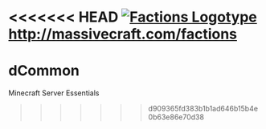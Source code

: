 <<<<<<< HEAD
<a href="http://massivecraft.com/factions">
![Factions Logotype](https://raw.github.com/MassiveCraft/Factions/master/media/logo300.png)<br>
<b>http://massivecraft.com/factions</b></a>
=======
dCommon
=======

Minecraft Server Essentials
>>>>>>> d909365fd383b1b1ad646b15b4e0b63e86e70d38

